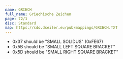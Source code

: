 ```yaml
---
name: GRIECH
full_name: Griechische Zeichen
page: 72/1
disc: Standard
map: https://sdo.dseiler.eu/pub/mappings/GRIECH.TXT
---
```


- 0x37 should be "SMALL SOLIDUS" (0xFE67)
- 0x5B should be "SMALL LEFT SQUARE BRACKET"
- 0x5D should be "SMALL RIGHT SQUARE BRACKET"
